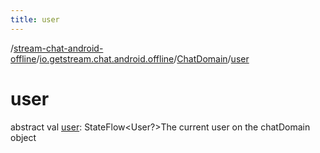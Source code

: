 ```yaml
---
title: user
---
```

/[stream-chat-android-offline](../../index.md)/[io.getstream.chat.android.offline](../index.md)/[ChatDomain](index.md)/[user](user.md)  
  
  
  
# user  
abstract val [user](user.md): StateFlow&lt;User?&gt;The current user on the chatDomain object
